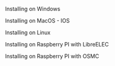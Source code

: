 Installing on Windows

Installing on MacOS - IOS

Installing on Linux

Installing on Raspberry PI with LibreELEC

Installing on Raspberry PI with OSMC
